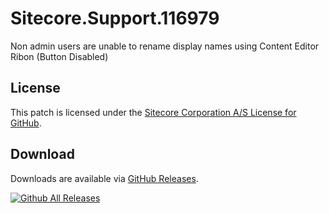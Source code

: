 # Sitecore.Support.116979
Non admin users are unable to rename display names using Content Editor Ribon (Button Disabled)

## License  
This patch is licensed under the [Sitecore Corporation A/S License for GitHub](https://github.com/sitecoresupport/Sitecore.Support.116979/blob/master/LICENSE).  

## Download  
Downloads are available via [GitHub Releases](https://github.com/sitecoresupport/Sitecore.Support.116979/releases).  

[![Github All Releases](https://img.shields.io/github/downloads/SitecoreSupport/Sitecore.Support.116979/total.svg)](https://github.com/SitecoreSupport/Sitecore.Support.116979/releases)
